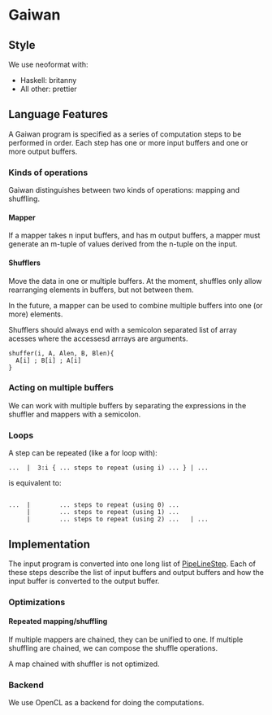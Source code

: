 # Gaiwan

## Style

We use neoformat with:

- Haskell: britanny
- All other: prettier

## Language Features

A Gaiwan program is specified as a series of computation steps to be performed
in order. Each step has one or more input buffers and one or more output
buffers.

### Kinds of operations

Gaiwan distinguishes between two kinds of operations: mapping and shuffling.

#### Mapper

If a mapper takes n input buffers, and has m output buffers, a mapper must
generate an m-tuple of values derived from the n-tuple on the input.

#### Shufflers

Move the data in one or multiple buffers. At the moment, shuffles only allow
rearranging elements in buffers, but not between them.

In the future, a mapper can be used to combine multiple buffers into one (or
more) elements.

Shufflers should always end with a semicolon separated list of array acesses where the accessesd arrrays are arguments.

```
shuffer(i, A, Alen, B, Blen){
  A[i] ; B[i] ; A[i]
}
```


### Acting on multiple buffers

We can work with multiple buffers by separating the expressions in the shuffler
and mappers with a semicolon.

### Loops

A step can be repeated (like a for loop with):

```
...  |  3:i { ... steps to repeat (using i) ... } | ...
```

is equivalent to:

```

...  |        ... steps to repeat (using 0) ...
     |        ... steps to repeat (using 1) ...
     |        ... steps to repeat (using 2) ...   | ...
```

## Implementation

The input program is converted into one long list of
[PipeLineStep](src/Pipelining.hs). Each of these steps describe the list of
input buffers and output buffers and how the input buffer is converted to the
output buffer.

### Optimizations

#### Repeated mapping/shuffling

If multiple mappers are chained, they can be unified to one. If multiple
shuffling are chained, we can compose the shuffle operations.

A map chained with shuffler is not optimized.

### Backend

We use OpenCL as a backend for doing the computations.
